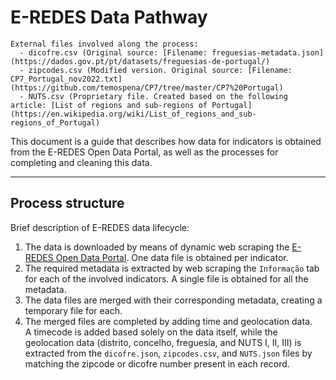 # E-REDES Data Pathway

```
External files involved along the process:
  - dicofre.csv (Original source: [Filename: freguesias-metadata.json](https://dados.gov.pt/pt/datasets/freguesias-de-portugal/)
  - zipcodes.csv (Modified version. Original source: [Filename: CP7_Portugal_nov2022.txt](https://github.com/temospena/CP7/tree/master/CP7%20Portugal)
  - NUTS.csv (Proprietary file. Created based on the following article: [List of regions and sub-regions of Portugal](https://en.wikipedia.org/wiki/List_of_regions_and_sub-regions_of_Portugal)

```

This document is a guide that describes how data for indicators is obtained from the E-REDES Open Data Portal, as well as the processes for completing and cleaning this data.

---

## Process structure
Brief description of E-REDES data lifecycle:

  1. The data is downloaded by means of dynamic web scraping the [E-REDES Open Data Portal](https://e-redes.opendatasoft.com/pages/homepage/). One data file is obtained per indicator.
  2. The required metadata is extracted by web scraping the `Informação` tab for each of the involved indicators. A single file is obtained for all the metadata.
  3. The data files are merged with their corresponding metadata, creating a temporary file for each.
  4. The merged files are completed by adding time and geolocation data. <br> A timecode is added based solely on the data itself, while the geolocation data (distrito, concelho, freguesía, and NUTS I, II, III) is extracted from the `dicofre.json`, `zipcodes.csv`, and `NUTS.json` files by matching the zipcode or dicofre number present in each record.
